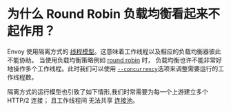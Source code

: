 # 为什么 Round Robin 负载均衡看起来不起作用？

Envoy 使用隔离方式的 [线程模型](../intro/arch_overview/threading_model.mdrch-overview-threading)。这意味着工作线程以及相应的负载均衡器彼此不能协助。
当使用负载均衡策略例如 [round robin](../intro/arch_overview/load_balancing.html#arch-overview-load-balancing-types-round-robin) 时，
负载均衡也许不能非常好地操作多个工作线程。此时我们可以使用 [`--concurrency`](../operations/cli.md#cmdoption-concurrency)选项来调整需要运行的工作线程数。

隔离方式的运行模型也引致了如下情形,我们时常需要为每一个上游建立多个 HTTP/2 连接；
且工作线程间 无法共享 [连接池](../intro/arch_overview/connection_pooling.md#arch-overview-conn-pool)。